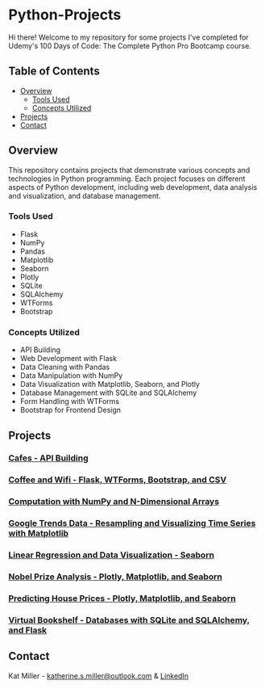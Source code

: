 # Python-Projects
Hi there! Welcome to my repository for some projects I've completed for Udemy's 100 Days of Code: The Complete Python Pro Bootcamp course. 

## Table of Contents
- [Overview](#overview)
  - [Tools Used](#tools-used)
  - [Concepts Utilized](#concepts-utilized)
- [Projects](#projects)
- [Contact](#contact)

## Overview
This repository contains projects that demonstrate various concepts and technologies in Python programming. Each project focuses on different aspects of Python development, including web development, data analysis and visualization, and database management.

### Tools Used
- Flask
- NumPy
- Pandas
- Matplotlib
- Seaborn
- Plotly
- SQLite
- SQLAlchemy
- WTForms
- Bootstrap

### Concepts Utilized
- API Building
- Web Development with Flask
- Data Cleaning with Pandas
- Data Manipulation with NumPy
- Data Visualization with Matplotlib, Seaborn, and Plotly
- Database Management with SQLite and SQLAlchemy
- Form Handling with WTForms
- Bootstrap for Frontend Design

## Projects
### [Cafes - API Building](https://github.com/katmiller00/Python-Projects/tree/01693baa2df103d48a3bcf56f4b510eec376e7e9/Cafe%20(API))

### [Coffee and Wifi - Flask, WTForms, Bootstrap, and CSV](https://github.com/katmiller00/Python-Projects/tree/563f33272c905b548fe6ca74c4e2bb87f686db4d/Coffee%20and%20Wifi%20(Flask%2C%20WTForms%2C%20Bootstrap%2C%20CSV))

### [Computation with NumPy and N-Dimensional Arrays](https://github.com/katmiller00/Python-Projects/tree/563f33272c905b548fe6ca74c4e2bb87f686db4d/Computation%20(NumPy%20and%20N-Dimensional%20Arrays))

### [Google Trends Data - Resampling and Visualizing Time Series with Matplotlib](https://github.com/katmiller00/Python-Projects/tree/563f33272c905b548fe6ca74c4e2bb87f686db4d/Google%20Data%20Trends%20(Visualizing%20Time%20Series))

### [Linear Regression and Data Visualization - Seaborn](https://github.com/katmiller00/Python-Projects/tree/7b83448d61ef163d4dc6cb0d2a875df77574ce40/Linear%20Regression%20and%20Data%20Visualization%20(Seaborn))

### [Nobel Prize Analysis - Plotly, Matplotlib, and Seaborn](https://github.com/katmiller00/Python-Projects/tree/7b83448d61ef163d4dc6cb0d2a875df77574ce40/Nobel%20Prize%20Analysis%20(Plotly%2C%20Matplotlib%2C%20Seaborn))

### [Predicting House Prices - Plotly, Matplotlib, and Seaborn](https://github.com/katmiller00/Python-Projects/tree/7b83448d61ef163d4dc6cb0d2a875df77574ce40/Predicting%20House%20Prices%20Multi-Regression%20(Plotly%2C%20Matplotlib%2C%20Seaborn))

### [Virtual Bookshelf - Databases with SQLite and SQLAlchemy, and Flask](https://github.com/katmiller00/Python-Projects/tree/7b83448d61ef163d4dc6cb0d2a875df77574ce40/Virtual%20Library%20(Flask%2C%20SQL))

## Contact
Kat Miller - katherine.s.miller@outlook.com & [LinkedIn](https://linkedin.com/in/katmiller00)
